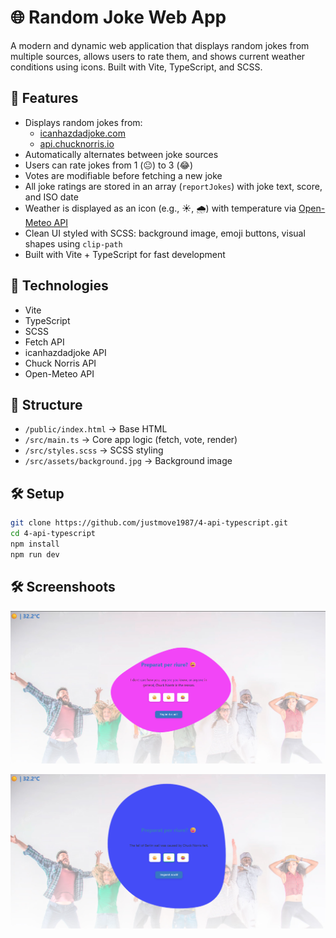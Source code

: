 # 🌐 Random Joke Web App

A modern and dynamic web application that displays random jokes from multiple sources, allows users to rate them, and shows current weather conditions using icons. Built with Vite, TypeScript, and SCSS.

## 🚀 Features

- Displays random jokes from:
  - [icanhazdadjoke.com](https://icanhazdadjoke.com/)
  - [api.chucknorris.io](https://api.chucknorris.io/)
- Automatically alternates between joke sources
- Users can rate jokes from 1 (😐) to 3 (😂)
- Votes are modifiable before fetching a new joke
- All joke ratings are stored in an array (`reportJokes`) with joke text, score, and ISO date
- Weather is displayed as an icon (e.g., ☀️, 🌧️) with temperature via [Open-Meteo API](https://open-meteo.com/)
- Clean UI styled with SCSS: background image, emoji buttons, visual shapes using `clip-path`
- Built with Vite + TypeScript for fast development

## 🧰 Technologies

- Vite
- TypeScript
- SCSS
- Fetch API
- icanhazdadjoke API
- Chuck Norris API
- Open-Meteo API

## 📁 Structure

- `/public/index.html` → Base HTML
- `/src/main.ts` → Core app logic (fetch, vote, render)
- `/src/styles.scss` → SCSS styling
- `/src/assets/background.jpg` → Background image

## 🛠️ Setup

```bash
git clone https://github.com/justmove1987/4-api-typescript.git
cd 4-api-typescript
npm install
npm run dev
```

## 🛠️ Screenshoots

![alt text](assets/image.png)

![alt text](assets/image-1.png)

